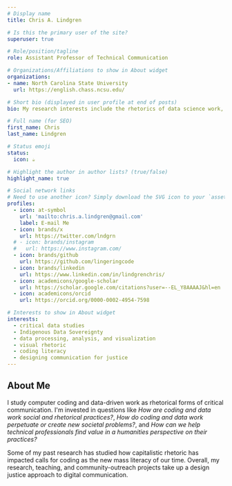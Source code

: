 ```yaml
---
# Display name
title: Chris A. Lindgren

# Is this the primary user of the site?
superuser: true

# Role/position/tagline
role: Assistant Professor of Technical Communication

# Organizations/Affiliations to show in About widget
organizations:
- name: North Carolina State University
  url: https://english.chass.ncsu.edu/

# Short bio (displayed in user profile at end of posts)
bio: My research interests include the rhetorics of data science work, as well as supporting community-engaged and self-determined Indigenous Data Sovereignty.

# Full name (for SEO)
first_name: Chris
last_name: Lindgren

# Status emoji
status:
  icon: ☕️

# Highlight the author in author lists? (true/false)
highlight_name: true

# Social network links
# Need to use another icon? Simply download the SVG icon to your `assets/media/icons/` folder.
profiles:
  - icon: at-symbol
    url: 'mailto:chris.a.lindgren@gmail.com'
    label: E-mail Me
  - icon: brands/x
    url: https://twitter.com/lndgrn
  # - icon: brands/instagram
  #   url: https://www.instagram.com/
  - icon: brands/github
    url: https://github.com/lingeringcode
  - icon: brands/linkedin
    url: https://www.linkedin.com/in/lindgrenchris/
  - icon: academicons/google-scholar
    url: https://scholar.google.com/citations?user=--EL_Y8AAAAJ&hl=en
  - icon: academicons/orcid
    url: https://orcid.org/0000-0002-4954-7598

# Interests to show in About widget
interests:
  - critical data studies
  - Indigenous Data Sovereignty
  - data processing, analysis, and visualization
  - visual rhetoric
  - coding literacy
  - designing communication for justice
---
```


## About Me

I study computer coding and data-driven work as rhetorical forms of critical communication. I'm invested in questions like *How are coding and data work social and rhetorical practices?*, *How do coding and data work perpetuate or create new societal problems?*, and *How can we help technical professionals find value in a humanities perspective on their practices?*

Some of my past research has studied how capitalistic rhetoric has impacted calls for coding as the new mass literacy of our time. Overall, my research, teaching, and community-outreach projects take up a design justice approach to digital communication.
